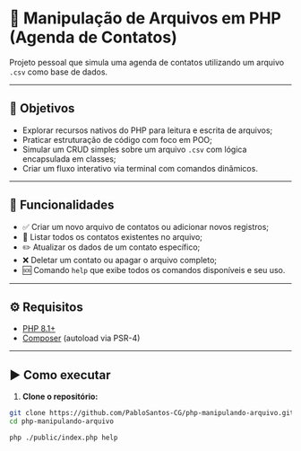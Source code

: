# 📁 Manipulação de Arquivos em PHP (Agenda de Contatos)

Projeto pessoal que simula uma agenda de contatos utilizando um arquivo `.csv` como base de dados.

---

## 🚀 Objetivos

- Explorar recursos nativos do PHP para leitura e escrita de arquivos;
- Praticar estruturação de código com foco em POO;
- Simular um CRUD simples sobre um arquivo `.csv` com lógica encapsulada em classes;
- Criar um fluxo interativo via terminal com comandos dinâmicos.

---

## 📌 Funcionalidades

- ✅ Criar um novo arquivo de contatos ou adicionar novos registros;
- 📖 Listar todos os contatos existentes no arquivo;
- ✏️ Atualizar os dados de um contato específico;
- ❌ Deletar um contato ou apagar o arquivo completo;
- 🆘 Comando `help` que exibe todos os comandos disponíveis e seu uso.

---

## ⚙️ Requisitos

- [PHP 8.1+](https://www.php.net/)
- [Composer](https://getcomposer.org/) (autoload via PSR-4)

---

## ▶️ Como executar

1. **Clone o repositório:**

```bash
git clone https://github.com/PabloSantos-CG/php-manipulando-arquivo.git
cd php-manipulando-arquivo

php ./public/index.php help
